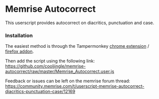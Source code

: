 # Memrise Autocorrect

This userscript provides autocorrect on diacritics, punctuation and case.

### Installation

The easiest method is through the Tampermonkey [chrome extension](https://chrome.google.com/webstore/detail/dhdgffkkebhmkfjojejmpbldmpobfkfo) / [firefox addon](https://addons.mozilla.org/firefox/addon/tampermonkey/).

Then add the script using the following link: https://github.com/cooljingle/memrise-autocorrect/raw/master/Memrise_Autocorrect.user.js

Feedback or issues can be left on the memrise forum thread: https://community.memrise.com/t/userscript-memrise-autocorrect-diacritics-punctuation-case/12169
